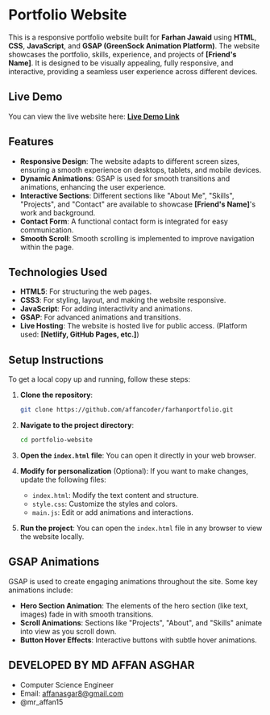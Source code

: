 # Portfolio Website

This is a responsive portfolio website built for **Farhan Jawaid** using **HTML**, **CSS**, **JavaScript**, and **GSAP (GreenSock Animation Platform)**. The website showcases the portfolio, skills, experience, and projects of **[Friend's Name]**. It is designed to be visually appealing, fully responsive, and interactive, providing a seamless user experience across different devices.

## Live Demo

You can view the live website here: **[Live Demo Link](https://affancoder.github.io/farhanportfolio/)**

## Features

- **Responsive Design**: The website adapts to different screen sizes, ensuring a smooth experience on desktops, tablets, and mobile devices.
- **Dynamic Animations**: GSAP is used for smooth transitions and animations, enhancing the user experience.
- **Interactive Sections**: Different sections like "About Me", "Skills", "Projects", and "Contact" are available to showcase **[Friend's Name]**'s work and background.
- **Contact Form**: A functional contact form is integrated for easy communication.
- **Smooth Scroll**: Smooth scrolling is implemented to improve navigation within the page.

## Technologies Used

- **HTML5**: For structuring the web pages.
- **CSS3**: For styling, layout, and making the website responsive.
- **JavaScript**: For adding interactivity and animations.
- **GSAP**: For advanced animations and transitions.
- **Live Hosting**: The website is hosted live for public access. (Platform used: **[Netlify, GitHub Pages, etc.]**)

## Setup Instructions

To get a local copy up and running, follow these steps:

1. **Clone the repository**:
    ```bash
    git clone https://github.com/affancoder/farhanportfolio.git
    ```

2. **Navigate to the project directory**:
    ```bash
    cd portfolio-website
    ```

3. **Open the `index.html` file**:
    You can open it directly in your web browser.

4. **Modify for personalization** (Optional):
    If you want to make changes, update the following files:
    - `index.html`: Modify the text content and structure.
    - `style.css`: Customize the styles and colors.
    - `main.js`: Edit or add animations and interactions.

5. **Run the project**:
    You can open the `index.html` file in any browser to view the website locally.

## GSAP Animations

GSAP is used to create engaging animations throughout the site. Some key animations include:

- **Hero Section Animation**: The elements of the hero section (like text, images) fade in with smooth transitions.
- **Scroll Animations**: Sections like "Projects", "About", and "Skills" animate into view as you scroll down.
- **Button Hover Effects**: Interactive buttons with subtle hover animations.

## DEVELOPED BY MD AFFAN ASGHAR
- Computer Science Engineer
- Email: affanasgar8@gmail.com
- @mr_affan15
